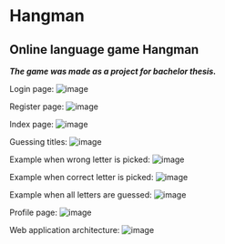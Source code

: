 # Hangman

## Online language game Hangman 

**_The game was made as a project for bachelor thesis._**

Login page:
![image](https://github.com/ninarada/Hangman/assets/92435431/fd802193-46de-43df-9f29-97c71df8ae99)

Register page:
![image](https://github.com/ninarada/Hangman/assets/92435431/fd1286d7-6fc4-40c1-b0a6-bcea96a8b3eb)

Index page:
![image](https://github.com/ninarada/Hangman/assets/92435431/fa2d17e6-4ad6-4c70-995c-ece7179920b8)

Guessing titles:
![image](https://github.com/ninarada/Hangman/assets/92435431/275155e7-bc29-407c-9f8c-7eb527d6c701)

Example when wrong letter is picked:
![image](https://github.com/ninarada/Hangman/assets/92435431/b73738d6-a0ac-4e9b-9bc0-7c65b943cadf)

Example when correct letter is picked:
![image](https://github.com/ninarada/Hangman/assets/92435431/b2d57cf8-f7e2-4ef2-b24c-a6a6311ad9f0)

Example when all letters are guessed:
![image](https://github.com/ninarada/Hangman/assets/92435431/f0829420-73ab-4ded-bb9f-fb12ec1c2653)

Profile page:
![image](https://github.com/ninarada/Hangman/assets/92435431/4e0c4573-136a-4bcb-a54d-54019066fc06)

Web application architecture:
![image](https://github.com/ninarada/Hangman/assets/92435431/4db8329c-bc00-4271-893f-6897cdca1a97)


